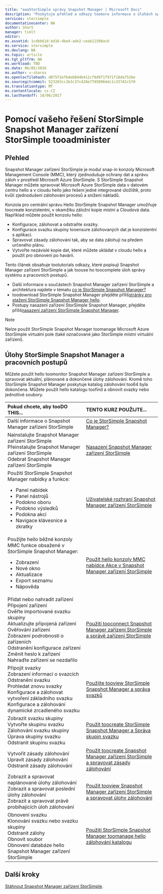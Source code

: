 ```yaml
---
title: "aaaStorSimple správy Snapshot Manager | Microsoft Docs"
description: "Poskytuje přehled a odkazy toomore informace o úlohách správy řešení StorSimple Snapshot Manager a pracovních postupů."
services: storsimple
documentationcenter: NA
author: SharS
manager: timlt
editor: 
ms.assetid: 1cdbb61d-bd16-4be4-ade2-ceab11508acb
ms.service: storsimple
ms.devlang: NA
ms.topic: article
ms.tgt_pltfrm: NA
ms.workload: TBD
ms.date: 06/05/2016
ms.author: v-sharos
ms.openlocfilehash: d875f2efbdeb844b412cf8d9f1f971f18da7526e
ms.sourcegitcommit: 523283cc1b3c37c428e77850964dc1c33742c5f0
ms.translationtype: MT
ms.contentlocale: cs-CZ
ms.lasthandoff: 10/06/2017
---
```

# <a name="use-storsimple-snapshot-manager-tooadminister-your-storsimple-solution"></a>Pomocí vašeho řešení StorSimple Snapshot Manager zařízení StorSimple tooadminister

## <a name="overview"></a>Přehled
Snapshot Manager zařízení StorSimple je modul snap-in konzoly Microsoft Management Console (MMC), který zjednodušuje ochrany dat a správu záloh v prostředí Microsoft Azure StorSimple. S StorSimple Snapshot Manager můžete spravovat Microsoft Azure StorSimple data v datovém centru hello a v cloudu hello jako řešení jedné integrované úložiště, proto kvůli zjednodušení zálohování procesů a snížení nákladů.

Konzola pro centrální správu Hello StorSimple Snapshot Manager umožňuje toocreate konzistentní, v okamžiku záložní kopie místní a Cloudová data. Například můžete použít konzolu hello:

* Konfigurace, zálohovat a odstraňte svazky.
* Konfigurace svazku skupiny tooensure zálohovaných dat je konzistentní s aplikací.
* Spravovat zásady zálohování tak, aby se data zálohují na předem určeného plánu.
* Vytvořte nezávislé kopie dat, které můžete ukládat v cloudu hello a použít pro obnovení po havárii.

Tento článek obsahuje tootutorials odkazy, které popisují Snapshot Manager zařízení StorSimple a jak toouse ho toocomplete úloh správy systému a pracovních postupů.

* Další informace o součástech Snapshot Manager zařízení StorSimple a architektura najdete v tématu [co je StorSimple Snapshot Manager?](storsimple-what-is-snapshot-manager.md) 
* toodownload StorSimple Snapshot Manager přejděte příliš[stránky pro stažení StorSimple Snapshot Manager hello](https://www.microsoft.com/download/details.aspx?id=44220).
* Postupy nasazení zařízení StorSimple Snapshot Manager, přejděte příliš[nasazení zařízení StorSimple Snapshot Manager](storsimple-snapshot-manager-deployment.md).

> [!NOTE]
> Nelze použít StorSimple Snapshot Manager toomanage Microsoft Azure StorSimple virtuální pole (také označované jako StorSimple místní virtuální zařízení).


## <a name="storsimple-snapshot-manager-tasks-and-workflows"></a>Úlohy StorSimple Snapshot Manager a pracovních postupů
Můžete použít hello toomonitor Snapshot Manager zařízení StorSimple a spravovat aktuální, plánované a dokončené úlohy zálohování. Kromě toho StorSimple Snapshot Manager poskytuje katalog zálohování too64 byla dokončena. Můžete použít hello katalogu toofind a obnovit svazky nebo jednotlivé soubory. 

| Pokud chcete, aby tooDO THIS... | TENTO KURZ POUŽIJTE... |
|:--- |:--- |
| Další informace o Snapshot Manager zařízení StorSimple |[Co je StorSimple Snapshot Manager?](storsimple-what-is-snapshot-manager.md) |
| Nainstalujte Snapshot Manager zařízení StorSimple<br>Přeinstalujte Snapshot Manager zařízení StorSimple<br>Odebrat Snapshot Manager zařízení StorSimple |[Nasazení Snapshot Manager zařízení StorSimple](storsimple-snapshot-manager-deployment.md) |
| Použití StorSimple Snapshot Manager nabídky a funkce:<ul><li>Panel nabídek</li><li>Panel nástrojů</li><li>Podokno oboru</li><li>Podokno výsledků</li><li>Podokna akcí</li><li>Navigace klávesnice a zkratky</li></ul> |[Uživatelské rozhraní Snapshot Manager zařízení StorSimple](storsimple-use-snapshot-manager.md) |
| Použijte hello běžné konzoly MMC funkce obsažené v StorSimple Snapshot Manager:<ul><li>Zobrazení</li><li>Nové okno</li><li>Aktualizace</li><li>Export seznamu</li><li>Nápověda</li></ul> |[Použít hello konzoly MMC nabídce Akce v Snapshot Manager zařízení StorSimple](storsimple-snapshot-manager-mmc-menu.md) |
| Přidat nebo nahradit zařízení<br>Připojení zařízení<br>Ověřte importované svazku skupiny<br>Aktualizujte připojená zařízení<br>Ověřování zařízení<br>Zobrazení podrobností o zařízeních<br>Odstranění konfigurace zařízení<br>Změnit heslo k zařízení<br>Nahraďte zařízení se nezdařilo<br> |[Použití tooconnect Snapshot Manager zařízení StorSimple a správě zařízení StorSimple](storsimple-snapshot-manager-manage-devices.md) |
| Připojit svazky<br>Zobrazení informací o svazcích<br>Odstranění svazku<br>Prohledat znovu svazky<br>Konfigurace a zálohovat vytvoření základního svazku<br>Konfigurace a zálohování dynamické zrcadleného svazku |[Použijte tooview StorSimple Snapshot Manager a správa svazků](storsimple-snapshot-manager-manage-volumes.md) |
| Zobrazit svazku skupiny<br>Vytvořte skupinu svazku<br>Zálohování svazku skupiny<br>Úprava skupiny svazku<br>Odstranit skupinu svazku |[Použít toocreate StorSimple Snapshot Manager a Správa skupin svazku](storsimple-snapshot-manager-manage-volume-groups.md) |
| Vytvořit zásady zálohování <br>Upravit zásady zálohování<br>Odstranit zásady zálohování |[Použít toocreate Snapshot Manager zařízení StorSimple a spravovat zásady zálohování](storsimple-snapshot-manager-manage-backup-policies.md) |
| Zobrazit a spravovat naplánované úlohy zálohování<br>Zobrazit a spravovat poslední úlohy zálohování<br>Zobrazit a spravovat právě probíhajících úloh zálohování |[Použít tooview Snapshot Manager zařízení StorSimple a spravovat úlohy zálohování](storsimple-snapshot-manager-manage-backup-jobs.md) |
| Obnovení svazku<br>Klonování svazku nebo svazku skupiny<br>Odstranit zálohy<br>Obnovit soubor<br>Obnovení databáze hello Snapshot Manager zařízení StorSimple |[Použití StorSimple Snapshot Manager toomanage hello zálohování katalogu](storsimple-snapshot-manager-manage-backup-catalog.md) |

## <a name="next-steps"></a>Další kroky
[Stáhnout Snapshot Manager zařízení StorSimple](https://www.microsoft.com/download/details.aspx?id=44220).


